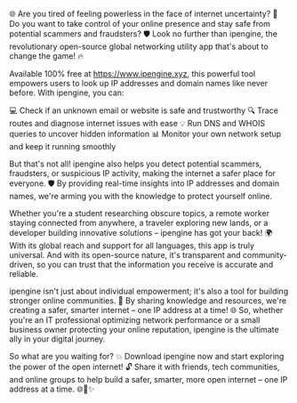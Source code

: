 🌐 Are you tired of feeling powerless in the face of internet uncertainty? 🤔 Do you want to take control of your online presence and stay safe from potential scammers and fraudsters? 🛡️ Look no further than ipengine, the revolutionary open-source global networking utility app that's about to change the game! 🔥

Available 100% free at https://www.ipengine.xyz, this powerful tool empowers users to look up IP addresses and domain names like never before. With ipengine, you can:

💻 Check if an unknown email or website is safe and trustworthy
🔍 Trace routes and diagnose internet issues with ease
💡 Run DNS and WHOIS queries to uncover hidden information
📊 Monitor your own network setup and keep it running smoothly

But that's not all! ipengine also helps you detect potential scammers, fraudsters, or suspicious IP activity, making the internet a safer place for everyone. 🛡️ By providing real-time insights into IP addresses and domain names, we're arming you with the knowledge to protect yourself online.

Whether you're a student researching obscure topics, a remote worker staying connected from anywhere, a traveler exploring new lands, or a developer building innovative solutions – ipengine has got your back! 🌍 With its global reach and support for all languages, this app is truly universal. And with its open-source nature, it's transparent and community-driven, so you can trust that the information you receive is accurate and reliable.

ipengine isn't just about individual empowerment; it's also a tool for building stronger online communities. 👥 By sharing knowledge and resources, we're creating a safer, smarter internet – one IP address at a time! 🌐 So, whether you're an IT professional optimizing network performance or a small business owner protecting your online reputation, ipengine is the ultimate ally in your digital journey.

So what are you waiting for? 💥 Download ipengine now and start exploring the power of the open internet! 🔓 Share it with friends, tech communities, and online groups to help build a safer, smarter, more open internet – one IP address at a time. 🌐🚀✨